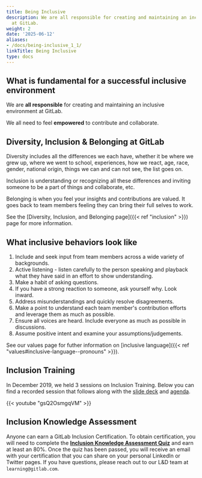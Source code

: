 ```yaml
---
title: Being Inclusive
description: We are all responsible for creating and maintaining an inclusive environment
  at GitLab.
weight: 2
date: '2025-06-12'
aliases:
- /docs/being-inclusive_1_1/
linkTitle: Being Inclusive
type: docs
---
```


## What is fundamental for a successful inclusive environment

We are **all responsible** for creating and maintaining an inclusive environment at GitLab.

We all need to feel **empowered** to contribute and collaborate.

## Diversity, Inclusion & Belonging at GitLab

Diversity includes all the differences we each have, whether it be where we grew up, where we went to school, experiences, how we react, age, race, gender, national origin, things we can and can not see, the list goes on.

Inclusion is understanding or recognizing all these differences and inviting someone to be a part of things and collaborate, etc.

Belonging is when you feel your insights and contributions are valued. It goes back to team members feeling they can bring their full selves to work.

See the [Diversity, Inclusion, and Belonging page]({{< ref "inclusion" >}}) page for more information.

## What inclusive behaviors look like

1. Include and seek input from team members across a wide variety of backgrounds.
1. Active listening - listen carefully to the person speaking and playback what they have said in an effort to show understanding.
1. Make a habit of asking questions.
1. If you have a strong reaction to someone, ask yourself why. Look inward.
1. Address misunderstandings and quickly resolve disagreements.
1. Make a point to understand each team member's contribution efforts and leverage them as much as possible.
1. Ensure all voices are heard. Include everyone as much as possible in discussions.
1. Assume positive intent and examine your assumptions/judgements.

See our values page for futher information on [inclusive language]({{< ref "values#inclusive-language--pronouns" >}}).

## Inclusion Training

In December 2019, we held 3 sessions on Inclusion Training. Below you can find a recorded session that follows along with the [slide deck](https://docs.google.com/presentation/d/1WujXXxNDorIXB3NJeEnneC0dnOoqdFtcL6OhM-zWt4s/edit?usp=sharing) and [agenda](https://docs.google.com/document/d/1za96EEONFnOp-cI1kflIstE-MIAKSlsYZbivjnhr6ys/edit?usp=sharing).

{{< youtube "gsQ2OsmgqVM" >}}

## Inclusion Knowledge Assessment

Anyone can earn a GitLab Inclusion Certification. To obtain certification, you will need to complete the **[Inclusion Knowledge Assessment Quiz](https://docs.google.com/forms/d/e/1FAIpQLSet0MW_GSOJUQkD3EMBLrSm3POKU6Y4opk_zFq31rFLCcWzwQ/viewform)** and earn at least an 80%. Once the quiz has been passed, you will receive an email with your certification that you can share on your personal LinkedIn or Twitter pages. If you have questions, please reach out to our L&D team at `learning@gitlab.com`.
